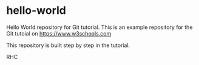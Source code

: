 # hello-world
Hello World repository for Git tutorial.
This is an example repository for the Git tutoial on https://www.w3schools.com

This repository is built step by step in the tutorial.

RHC
